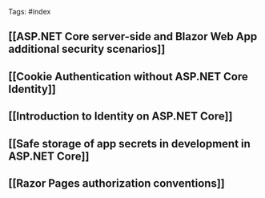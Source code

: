 Tags: #index

## [[ASP.NET Core server-side and Blazor Web App additional security scenarios]]

## [[Cookie Authentication without ASP.NET Core Identity]]

## [[Introduction to Identity on ASP.NET Core]]

## [[Safe storage of app secrets in development in ASP.NET Core]]

## [[Razor Pages authorization conventions]]